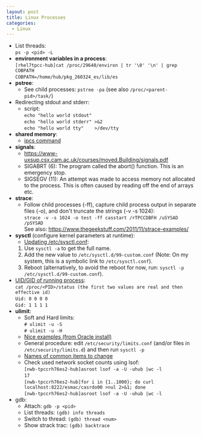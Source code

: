 ```yaml
---
layout: post
title: Linux Processes
categories:
  - Linux
---
```

* List threads:  
  `ps -p <pid> -L`
* **environment variables in a process**:  
  `[rhel7tpcc-hub]cat /proc/29640/environ | tr '\0' '\n' | grep COBPATH`  
  `COBPATH=/home/hub/pkg_260324_es/lib/es`  
* **pstree**:  
  * See child processes: `pstree -pa` (see also `/proc/<parent-pid>/task/`)
* Redirecting stdout and stderr:
  * script:  
  `echo "hello world stdout"`  
  `echo "hello world stderr" >&2`  
  `echo "hello world tty"    >/dev/tty`  
* **shared memory**:  
  * [ipcs command](https://access.redhat.com/documentation/en-us/red_hat_enterprise_linux/5/html/tuning_and_optimizing_red_hat_enterprise_linux_for_oracle_9i_and_10g_databases/sect-oracle_9i_and_10g_tuning_guide-setting_shared_memory-removing_shared_memory)
* **signals**:
  * https://www-uxsup.csx.cam.ac.uk/courses/moved.Building/signals.pdf
  * SIGABRT (6): The program called the abort() function. This is an emergency stop.
  * SIGSEGV (11): An attempt was made to access memory not allocated to the process. This is often caused by reading off the end of arrays etc.
* **strace**:  
  * Follow child processes (-ff), capture child process output in separate files (-o), and don't truncate the strings (-v -s 1024):      
  `strace -v -s 1024 -o test -ff casstart /rTPCCDBFH /uSYSAD /pSYSAD`  
  See also: https://www.thegeekstuff.com/2011/11/strace-examples/  
* **sysctl** (configure kernel parameters at runtime):    
  * [Updating /etc/sysctl.conf](https://access.redhat.com/documentation/en-us/red_hat_enterprise_linux/7/html/kernel_administration_guide/working_with_sysctl_and_kernel_tunables):  
  1. Use `sysctl -a` to get the full name.  
  2. Add the new value to `/etc/sysctl.d/99-custom.conf` (Note: On my system, this is a symbolic link to `/etc/sysctl.conf`).  
  3. Reboot (alternatively, to avoid the reboot for now, run: `sysctl -p /etc/sysctl.d/99-custom.conf`).  
* [UID/GID of running process](https://unix.stackexchange.com/questions/333598/how-could-one-determine-uid-gid-of-running-process):  
  `cat /proc/<PID>/status (the first two values are real and then effective id)`  
  `Uid: 0 0 0 0`  
  `Gid: 1 1 1 1`       
* **ulimit**:  
  * Soft and Hard limits:    
  `# ulimit -u -S`  
  `# ulimit -u -H`  
  * [Nice examples (from Oracle install)](https://docs.oracle.com/en/database/oracle/oracle-database/19/ladbi/checking-resource-limits-for-oracle-software-installation-users.html#GUID-293874BD-8069-470F-BEBF-A77C06618D5A)   
  * General procedure: edit `/etc/security/limits.conf` (and/or files in `/etc/security/limits.d`) and then run `sysctl -p`    
  * [Names of common items to change](https://www.thegeekdiary.com/understanding-etc-security-limits-conf-file-to-set-ulimit/)  
  * Check used network socket counts using lsof:  
  `[nwb-tpccrh76es2-hub]asroot lsof -a -U -uhub |wc -l`  
  `17`  
  `[nwb-tpccrh76es2-hub]for i in {1..1000}; do curl localhost:8222/esmac/casrdo00 >nul 2>&1; done`  
  `[nwb-tpccrh76es2-hub]asroot lsof -a -U -uhub |wc -l`  
* gdb:
  * Attach: `gdb -p <pid>`  
  * List threads: `(gdb) info threads`  
  * Switch to thread: `(gdb) thread <num>`  
  * Show strack trac: `(gdb) backtrace`  
  
